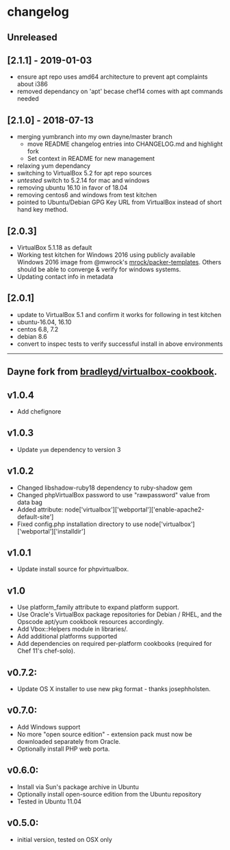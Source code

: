 # changelog

## Unreleased

## [2.1.1] - 2019-01-03
* ensure apt repo uses amd64 architecture to prevent apt complaints about i386
* removed dependancy on 'apt' becase chef14 comes with apt commands needed

## [2.1.0] - 2018-07-13
* merging yumbranch into my own dayne/master branch
  * move README changelog entries into CHANGELOG.md and highlight fork
  * Set context in README for new management
* relaxing yum dependancy
* switching to VirtualBox 5.2 for apt repo sources
* _untested_ switch to 5.2.14 for mac and windows
* removing ubuntu 16.10 in favor of 18.04
* removing centos6 and windows from test kitchen
* pointed to Ubuntu/Debian GPG Key URL from VirtualBox instead of short hand key method.

## [2.0.3]
* VirtualBox 5.1.18 as default
* Working test kitchen for Windows 2016 using publicly available Windows 2016
image from @mwrock's [mrock/packer-templates](https://github.com/mwrock/packer-templates). Others should be able to converge & verify for windows systems.
* Updating contact info in metadata 

## [2.0.1]
* update to VirtualBox 5.1 and confirm it works for following in test kitchen
 * ubuntu-16.04, 16.10
 * centos 6.8, 7.2
 * debian 8.6
* convert to inspec tests to verify successful install in above environments

----
Dayne fork from [bradleyd/virtualbox-cookbook](https://github.com/bradleyd/virtualbox-cookbook).
----

## v1.0.4
* Add chefignore

## v1.0.3

* Update `yum` dependency to version 3

## v1.0.2

* Changed libshadow-ruby18 dependency to ruby-shadow gem
* Changed phpVirtualBox password to use "rawpassword" value from data bag
* Added attribute: node['virtualbox']['webportal']['enable-apache2-default-site']
* Fixed config.php installation directory to use node['virtualbox']['webportal']['installdir']

## v1.0.1

* Update install source for phpvirtualbox.

## v1.0

* Use platform_family attribute to expand platform support.
* Use Oracle's VirtualBox package repositories for Debian / RHEL, and
  the Opscode apt/yum cookbook resources accordingly.
* Add Vbox::Helpers module in libraries/.
* Add additional platforms supported
* Add dependencies on required per-platform cookbooks (required for
 Chef 11's chef-solo).

## v0.7.2:

* Update OS X installer to use new pkg format - thanks josephholsten.

## v0.7.0:

* Add Windows support
* No more "open source edition" - extension pack must now be downloaded
  separately from Oracle.
* Optionally install PHP web porta.

## v0.6.0:

* Install via Sun's package archive in Ubuntu
* Optionally install open-source edition from the Ubuntu repository
* Tested in Ubuntu 11.04

## v0.5.0:

* initial version, tested on OSX only

